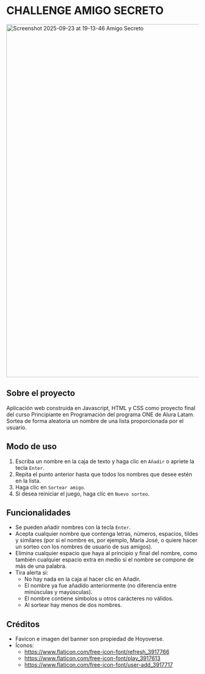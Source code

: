 # CHALLENGE AMIGO SECRETO
<img width="1869" height="927" alt="Screenshot 2025-09-23 at 19-13-46 Amigo Secreto" src="https://github.com/user-attachments/assets/84f853fa-0f7d-45e4-964a-fd14ae7e3b51" />

## Sobre el proyecto

Aplicación web construida en Javascript, HTML y CSS como proyecto final del curso Principiante en Programación del programa ONE de Alura Latam. Sortea de forma aleatoria un nombre de una lista proporcionada por el usuario.

## Modo de uso
1. Escriba un nombre en la caja de texto y haga clic en `Añadir` o apriete la tecla `Enter`.
2. Repita el punto anterior hasta que todos los nombres que desee estén en la lista.
3. Haga clic en `Sortear amigo`.
4. Si desea reiniciar el juego, haga clic en `Nuevo sorteo`.

## Funcionalidades
* Se pueden añadir nombres con la tecla `Enter`.
* Acepta cualquier nombre que contenga letras, números, espacios, tildes y similares (por si el nombre es, por ejemplo, María José, o quiere hacer un sorteo con los nombres de usuario de sus amigos).
* Elimina cualquier espacio que haya al principio y final del nombre, como también cualquier espacio extra en medio si el nombre se compone de más de una palabra.
* Tira alerta si:
  + No hay nada en la caja al hacer clic en Añadir.
  + El nombre ya fue añadido anteriormente (no diferencia entre minúsculas y mayúsculas).
  + El nombre contiene símbolos u otros carácteres no válidos.
  + Al sortear hay menos de dos nombres.

## Créditos
* Favicon e imagen del banner son propiedad de Hoyoverse.
* Íconos:
  + https://www.flaticon.com/free-icon-font/refresh_3917766
  + https://www.flaticon.com/free-icon-font/play_3917613
  + https://www.flaticon.com/free-icon-font/user-add_3917717
